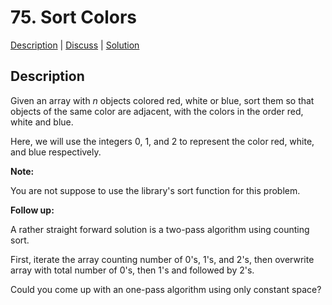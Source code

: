 # 75. Sort Colors

[Description](https://leetcode.com/problems/sort-colors/description/) | 
[Discuss](https://leetcode.com/problems/sort-colors/discuss/) | 
[Solution](https://leetcode.com/problems/sort-colors/solution/)

## Description

Given an array with _n_ objects colored red, white or blue, sort them so that objects of the same color are adjacent, with the colors in the order red, white and blue.

Here, we will use the integers 0, 1, and 2 to represent the color red, white, and blue respectively.

**Note:**  

You are not suppose to use the library's sort function for this problem.


**Follow up:**  

A rather straight forward solution is a two-pass algorithm using counting sort.  

First, iterate the array counting number of 0's, 1's, and 2's, then overwrite array with total number of 0's, then 1's and followed by 2's.

Could you come up with an one-pass algorithm using only constant space?  
